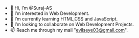 - 👋 Hi, I’m @Suraj-AS
- 👀 I’m interested in Web Development.
- 🌱 I’m currently learning HTML,CSS and JavaScript.
- 💞️ I’m looking to collaborate on Web Development Projects.
- 📫 Reach me through my mail "evilseye03@gmail.com".

<!---
Suraj-AS/Suraj-AS is a ✨ special ✨ repository because its `README.md` (this file) appears on your GitHub profile.
You can click the Preview link to take a look at your changes.
--->
